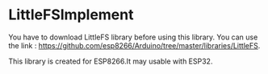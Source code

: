 # LittleFSImplement

You have to download LittleFS library before using this library. You can use the link : https://github.com/esp8266/Arduino/tree/master/libraries/LittleFS.

This library is created for ESP8266.It may usable with ESP32. 
